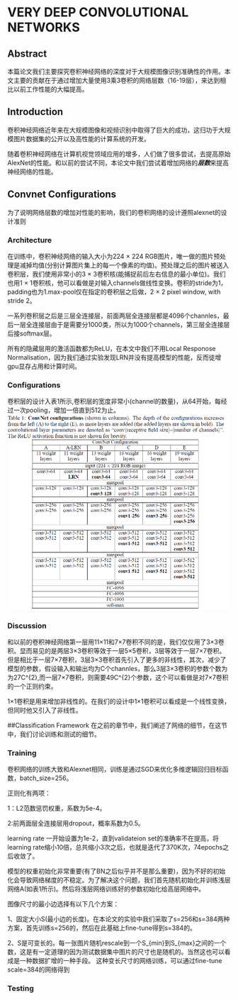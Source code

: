 # VERY DEEP CONVOLUTIONAL NETWORKS


## Abstract

本篇论文我们主要探究卷积神经网络的深度对于大规模图像识别准确性的作用。本文主要的贡献在于通过增加大量使用3乘3卷积的网络层数（16-19层），来达到相比以前工作性能的大幅提高。

## Introduction
卷积神经网络近年来在大规模图像和视频识别中取得了巨大的成功，这归功于大规模图片数据集的公开以及高性能的计算系统的开发。

随着卷积神经网络在计算机视觉领域应用的增多，人们做了很多尝试，去提高原始AlexNet的性能。和以前的尝试不同，本论文中我们尝试着增加网络的***层数***来提高神经网络的性能。

## Convnet Configurations
为了说明网络层数的增加对性能的影响，我们的卷积网络的设计遵照alexnet的设计准则

### Architecture
在训练中，卷积神经网络的输入大小为224 × 224 RGB图片，唯一做的图片预处理是减掉均值(分别计算图片集上的每一个像素的均值)。预处理之后的图片被送入卷积层，我们使用非常小的3 × 3卷积核(能捕捉前后左右信息的最小单位)。我们也用1 × 1卷积核，他可以看做是对输入channels做线性变换。卷积的stride为1，padding也为1.max-pool仅在指定的卷积层之后做，2 × 2 pixel window, with stride 2。

一系列卷积层之后是三层全连接层，前面两层全连接层都是4096个channles，最后一层全连接层由于是需要分1000类，所以为1000个channels，第三层全连接层后接softmax层。

所有的隐藏层用的激活函数都为ReLU，在本文中我们不用Local Responose Normalisation，因为我们通过实验发现LRN并没有提高模型的性能，反而徒增gpu显存占用和计算时间。

### Configurations
卷积层的设计入表1所示,卷积层的宽度非常小(channel的数量)，从64开始，每经过一次pooling，增加一倍直到512为止。
![](../img/very_deep_convolutional_networks/table_1.png)
### Discussion
和以前的卷积神经网络第一层用11×11和7×7卷积不同的是，我们仅仅用了3×3卷积。显而易见的是两层3×3卷积等效于一层5×5卷积，3层等效于一层7×7卷积。但是相比于一层7×7卷积，3层3×3卷积首先引入了更多的非线性，其次，减少了模型的参数，假设输入和输出均为C个channles，那么3层3×3卷积的参数个数为为27C^{2},而一层7×7卷积，则需要49C^{2}个参数，这个可以看做是对7×7卷积的一个正则约束。

1×1卷积是用来增加非线性的。在我们的设计中1×1卷积可以看成是一个线性变换，但同时他又引入了非线性。

##Classification Framework
在之前的章节中，我们阐述了网络的细节，在这节中，我们讨论训练和测试的细节。

### Training
卷积网络的训练大致和Alexnet相同，训练是通过SGD来优化多维逻辑回归目标函数，batch_size=256。

正则化有两项：

1：L2范数惩罚权重，系数为5e-4。

2:前两面层全连接层用dropout，概率系数为0.5。

learning rate 一开始设置为1e-2，直到validateion set的准确率不在提高，将learning rate缩小10倍，总共缩小3次之后，也就是迭代了370K次，74epochs之后收敛了。

模型的权重初始化非常重要(有了BN之后似乎并不是那么重要)，因为不好的初始化会导致网络梯度的不稳定。为了解决这个问题，我们首先随机初始化并训练浅层网络A(如表1所示)。然后将浅层网络训练好的参数初始化给高层网络中。

图像尺寸的最小边选择有以下几个方案：

1、固定大小S(最小边的长度)。在本论文的实验中我们采取了s=256和s=384两种方案，首先训练s=256的，然后在此基础上fine-tune得到s=384的。

2、S是可变长的。每一张图片随机rescale到一个S_{min}到S_{max}之间的一个数，这是有一定道理的因为测试数据集中图片的尺寸也是随机的。当然这也可以看成是一种数据扩增的一种手段。
这种变长尺寸的网络训练，可以通过fine-tune scale=384的网络得到

### Testing